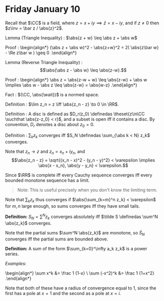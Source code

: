 # Friday January 10

Recall that $\CC$ is a field, where $z = x + iy \implies \bar z = x - iy$, and if $z\neq 0$ then $z\inv = \bar z / \abs{z}^2$.

Lemma (Triangle Inequality)
: 	$\abs{z + w} \leq \abs z + \abs w$

Proof
: 
	\begin{align*}
	(\abs z + \abs w)^2 - \abs{z+w}^2 = 2( \abs{z\bar w} - \Re z\bar w ) \geq 0
	.\end{align*}

Lemma (Reverse Triangle Inequality)
: $$\abs{\abs z - \abs w} \leq \abs{z-w}.$$

Proof
: 
	\begin{align*}
	\abs z = \abs{z-w + w} \leq \abs{z-w} + \abs w \implies \abs w - \abs z \leq \abs{z-w} = \abs{w-z}
	.\end{align*}

Fact
: $(\CC, \abs{\wait})$ is a normed space.

Definition
: $\lim z_n = z \iff \abs{z_n - z} \to 0 \in \RR$.

Definition
: 	A disc is defined as $D_r(z_0) \definedas \theset{z\in\CC \suchthat \abs{z-z_0} < r}$, and a subset is open iff it contains a disc.
	By convention, $D_r$ denotes a disc about $z_0 = 0$.

Definition
: $\sum_k z_k$ converges iff $S_N \definedas \sum_{\abs k < N} z_k$ converges.

Note that $z_n \to z$ and $z_n = x_n + iy_n$, and $$\abs{z_n - z} = \sqrt{(x_n - x)^2 - (y_n - y)^2} < \varepsilon \implies \abs{x - x_n}, \abs{y - y_n} < \varepsilon.$$

Since $\RR$ is complete iff every Cauchy sequence converges iff every bounded monotone sequence has a limit.

> Note: This is useful precisely when you don't know the limiting term.

Note that $\sum_k z_k$ thus converges if $\abs{\sum_{k=m}^n z_k} < \varepsilon$ for $m, n$ large enough, so sums converges iff they have small tails.

**Definition:**
$S_N = \sum^N z_k$ converges absolutely iff $\tilde S \definedas \sum^N \abs{z_k}$ converges.

Note that the partial sums $\sum^N \abs{z_k}$ are monotone, so $\tilde S_N$ converges iff the partial sums are bounded above.

**Definition:**
A sum of the form $\sum_{k=0}^\infty a_k z_k$ is a power series.

*Examples*:

\begin{align*}
\sum x^k &= \frac 1 {1-x} \\
\sum (-x^2)^k &= \frac 1 {1+x^2}
.\end{align*}

Note that both of these have a radius of convergence equal to 1, since the first has a pole at $x=1$ and the second as a pole at $x = i$.
